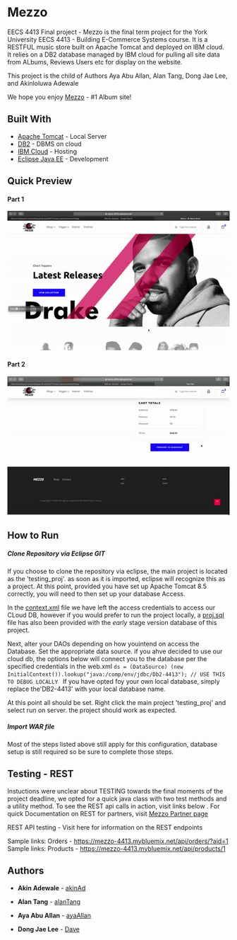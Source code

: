 # Mezzo
EECS 4413 Final project -
Mezzo is the final term project for the York University EECS 4413 - Building E-Commerce Systems course. It is a RESTFUL music store built on Apache Tomcat and deployed on IBM cloud. It relies on a DB2 database managed by IBM cloud for pulling all site data from ALbums, Reviews Users etc for display on the website. 

This project is the child of Authors Aya Abu Allan, Alan Tang, Dong Jae Lee, and Akinloluwa Adewale

We hope you enjoy [Mezzo](https://mezzo-4413.mybluemix.net/) - #1 Album site!

## Built With

* [Apache Tomcat](http://tomcat.apache.org/) - Local Server 
* [DB2](https://www.ibm.com/cloud/db2-on-cloud/) - DBMS on cloud
* [IBM Cloud](https://www.ibm.com/cloud) - Hosting 
* [Eclipse Java EE](https://www.apachefriends.org/index.html) - Development

## Quick Preview
#### Part 1
![](Demo_2.gif)
#### Part 2
![](Demo_2b.gif)

## How to Run
##### Clone Repository via Eclipse GIT
If you choose to clone the repository via eclipse, the main project is located as the 'testing_proj'. as soon as it is imported, eclipse will recognize this as a project. At this point, provided you have set up Apache Tomcat 8.5 correctly, you will need to  then set up your database Access.

In the [context.xml](https://github.com/AkinAD/Mezzo/blob/master/testng_proj/WebContent/META-INF/context.xml) file we have left the access credentials to access our CLoud DB,  however if you would prefer to run the  project locally, a [proj.sql](proj.sql) file has also been provided with the *early* stage version database of this project.

Next, alter your DAOs depending on how youintend on access the Database. Set the appropriate data source. if you ahve decided to use our cloud db, the options below will connect you to the database per the specified credentials in the web.xml
```ds = (DataSource) (new InitialContext()).lookup("java:/comp/env/jdbc/Db2-4413"); // USE THIS TO DEBUG LOCALLY ```
If you have opted foy your own local database, simply replace the'DB2-4413' with your local database name.

At this point all should be set. Right click the main project 'testing_proj' and select run on server. the project should work as expected.

##### Import WAR file
Most of the steps listed above still apply for this configuration, database setup is still required so be sure to complete those steps.

## Testing - REST 
Instuctions were unclear about TESTING towards the final moments of the project deadline, we opted for a quick java class with two test methods and a utility method. To see the REST api calls in action, visit links below . For quick Documentation on REST for partners, visit [Mezzo Partner page](http://mezzo-4413.mybluemix.net/howToRest.jsp)

REST API testing - Visit here for information on the REST endpoints

Sample links: Orders - https://mezzo-4413.mybluemix.net/api/orders/?aid=1
Sample links: Products - https://mezzo-4413.mybluemix.net/api/products/1 


 
 ## Authors
* **Akin Adewale** - [akinAd](https://github.com/ayaAllan)

* **Alan Tang**  - [alanTang](https://github.com/domainabusers)

* **Aya Abu Allan**  - [ayaAllan](https://github.com/ayaAllan)

* **Dong Jae Lee**  - [Dave](https://github.com/cima369)
